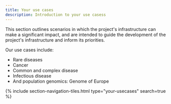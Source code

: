 ```yaml
---
title: Your use cases
description: Introduction to your use casess
---
```


This section outlines scenarios in which the project's infrastructure can make a significant impact, and are intended to guide the development of the project's infrastructure and inform its priorities.

Our use cases include:

* Rare diseases
* Cancer
* Common and complex disease
* Infectious disease
* And population genomics: Genome of Europe


{% include section-navigation-tiles.html type="your-usecases" search=true %}



